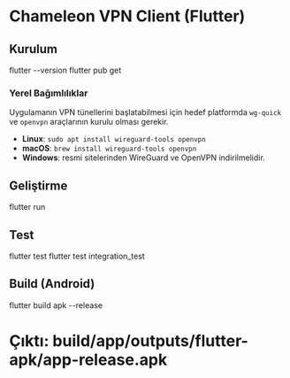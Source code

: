 # Chameleon VPN Client (Flutter)

## Kurulum
flutter --version
flutter pub get

### Yerel Bağımlılıklar
Uygulamanın VPN tünellerini başlatabilmesi için hedef platformda
`wg-quick` ve `openvpn` araçlarının kurulu olması gerekir.

- **Linux**: `sudo apt install wireguard-tools openvpn`
- **macOS**: `brew install wireguard-tools openvpn`
- **Windows**: resmi sitelerinden WireGuard ve OpenVPN indirilmelidir.

## Geliştirme
flutter run

## Test
flutter test
flutter test integration_test

## Build (Android)
flutter build apk --release
# Çıktı: build/app/outputs/flutter-apk/app-release.apk
